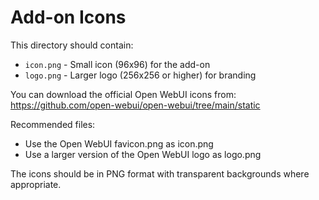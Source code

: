# Add-on Icons

This directory should contain:

- `icon.png` - Small icon (96x96) for the add-on
- `logo.png` - Larger logo (256x256 or higher) for branding

You can download the official Open WebUI icons from:
https://github.com/open-webui/open-webui/tree/main/static

Recommended files:
- Use the Open WebUI favicon.png as icon.png
- Use a larger version of the Open WebUI logo as logo.png

The icons should be in PNG format with transparent backgrounds where appropriate.
